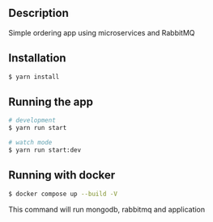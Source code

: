 ## Description

Simple ordering app using microservices and RabbitMQ

## Installation

```bash
$ yarn install
```

## Running the app

```bash
# development
$ yarn run start

# watch mode
$ yarn run start:dev

```

## Running with docker

```bash
$ docker compose up --build -V

```
This command will run mongodb, rabbitmq and application